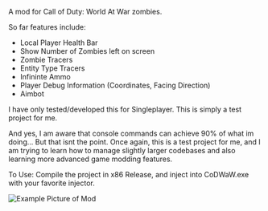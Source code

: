 A mod for Call of Duty: World At War zombies. 

So far features include:
- Local Player Health Bar
- Show Number of Zombies left on screen
- Zombie Tracers
- Entity Type Tracers
- Infininte Ammo
- Player Debug Information (Coordinates, Facing Direction)
- Aimbot 

I have only tested/developed this for Singleplayer. This is simply a test project for me. 

And yes, I am aware that console commands can achieve 90% of what im doing... But that isnt the point. Once again, this is a test project for me, and I am trying to learn how to manage slightly larger codebases and also learning more advanced game modding features.


To Use:
Compile the project in x86 Release, and inject into CoDWaW.exe with your favorite injector.

![Example Picture of Mod](https://cdn.discordapp.com/attachments/302815752501854219/1265728971274850435/ZombiesMod.PNG?ex=66a29176&is=66a13ff6&hm=ae12cccdeb1d4e2ecb8cabaa87e21dafcb2d8b731479abf092b4cfe77223a440&)
